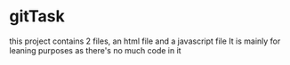 # gitTask
this project contains 2 files, an html file and a javascript file
It is mainly for leaning purposes as there's no much code in it
